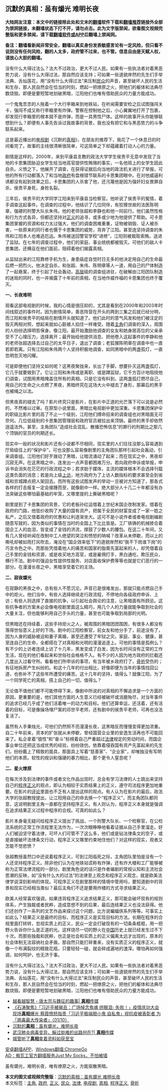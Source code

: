  <h2>沉默的真相：虽有爝光 难明长夜</h2> <p class="notice"><b>大陆网友注意：本文中的链接除此处和文末的<a href="https://github.com/bannedbook/fanqiang" >翻墙</a>软件下载和<a href="https://github.com/killgcd/justmysocks/blob/master/README.md">翻墙推荐</a>链接外全部为禁网链接，未翻墙状态下打不开，请勿点击。此为文字版禁闻，欲看图文视频完整版和更多禁闻，请下载<a href="https://github.com/bannedbook/fanqiang">翻墙软件或APP</a>后翻墙上禁闻网。</p><p>备注：翻墙看新闻非常安全，翻墙以真实身份发表敏感言论有一定风险，但只看不说则没有任何风险，翻的人太多，政府管不过来，也不管。信息自由是天赋人权，请放心大胆的翻墙。</b></p>  <div class="entry"> <p id="summary">没有什么大得过法么？法大不过政治，更大不过人民。如果有一些执法者对着黑恶势力说，没有什么大得过法，那自然应该支持；可如果一些道貌岸然的先生们手举法典、舌灿莲花，用‌‌“没有什么大得过法‌‌”来压制<a href="https://www.bannedbook.org/bnews/tag/%E6%B0%91%E4%BC%97/" class="st_tag internal_tag" rel="tag" title="标签 民众 下的日志">民众</a>的声音，甚至破坏人民的生活和生存，那人民自然会在恰当的时刻，燃起一把燎原之火，把他们的躯体和法典尽数烧毁。即便是要短暂地划破黑暗，江阳他们也唯有借助民众的力量方能成功。</p> <p>一个鬼鬼祟祟的人拖着一个大行李箱来到地铁站，在听闻需要安检之后试图强闯关卡，强闯不成又称行李箱里有炸弹。警察在控制他之后，小心翼翼地打开了包裹，却发现行李箱里的根本就不是炸弹，而是一具男性尸体。这样的故事开头你能够联想到什么？即便有人事先告诉过我故事的背景，我也没有把它和与黑恶势力的斗争联系起来。</p> <p>这是最近播出的<a href="https://www.bannedbook.org/bnews/tag/%E7%94%B5%E8%A7%86%E5%89%A7/" class="st_tag internal_tag" rel="tag" title="标签 电视剧 下的日志">电视剧</a>《沉默的<a href="https://www.bannedbook.org/bnews/tag/%e7%9c%9f%e7%9b%b8/" class="st_tag internal_tag" rel="tag" title="标签 真相 下的日志">真相</a>》，在朋友的推荐下，我花了一个休息日的时间看完了。故事的主线很清晰很简单，可这简单之下却蕴藏着打动人心的力量。</p> <p>剧情是这样的，2000年，来到平康县支教的政法大学学生侯贵平无意中发现了当地的卡恩集团胁迫女学生给当地高官提供性贿赂的事实，一名他班上的女学生因此自杀。义愤之下，他展开了调查，在获得证据后向当地的政法机关进行了举报，可他的所有行动都落入了和当地<a href="https://www.bannedbook.org/bnews/tag/%e6%94%bf%e5%ba%9c/" class="st_tag internal_tag" rel="tag" title="标签 政府 下的日志">政府</a>有盘根错节联系的卡恩集团眼中。在对他威逼利诱都没有起到效果之后，卡恩集团的人杀害了他，还污蔑他是因为强奸妇女畏罪自杀，侯贵平身死，身败名裂。</p> <p>三年后，侯贵平的大学同学江阳来到平康县当检察官。他听说了侯贵平的冤情，着手调查这起事件。在调查的过程中，他结识了几位同伴，有狡猾世故的法医陈明章，强硬的刑警大队长朱伟。他的老师张超和李静也和他一同前行。他们虽然性格和行为方式各异，但都还坚持对<a href="https://www.bannedbook.org/bnews/tag/%E6%AD%A3%E4%B9%89/" class="st_tag internal_tag" rel="tag" title="标签 正义 下的日志">正义</a>的追寻，或多或少地为他提供了帮助。可卡恩集团掌握的资源和权力太过强大，他们的调查困难重重，证物被销毁、证人被杀害，一些原来的同行者也慑于卡恩集团的威势，背弃了江阳。甚至连坚持调查的朱伟和江阳本人也难逃厄运。朱伟被送回警官学校‌‌“进修‌‌”，江阳则被栽赃索贿，送进了监狱。在七年的调查过程中，他们的家庭、事业统统都被毁灭。可他们的敌人卡恩集团，还横亘在他们面前，阻碍着他们揭露真相。</p> <p>从监狱出来的江阳靠修手机为生，身患癌症自觉时日无多的他决定用自己的生命最后燃一把烈火。他决定自杀，和张超、朱伟、陈明章等人一道，用自己的尸体制造了一起悬案，终于引起了社会轰动，<span class='wp_keywordlink_affiliate'><a href="https://www.bannedbook.org/bnews/ccpdope/" title="中共高层内幕" target="_blank">高层</a></span>级的调查组进驻，在破解由江阳团队制造的迷局的同时，也一并揭露了十年前的真相，在当地作威作福的卡恩集团也终于覆灭。</p>  <p><strong>一、长夜难明</strong></p> <p>观看这部电视剧的时候，我的心情是很压抑的，尤其是看到在2000年和2003年时间线叙述的事件时。因为剧情简单，善恶阵营在开头的两到三集之后就已经分明，而江阳和侯贵平的结局在剧情开头就知道了。他们此时的意气风发和他们被注定的毁灭两相对照，想起来就如心脏被人掐住一样难受。随着<a href="https://www.bannedbook.org/bnews/tag/%E4%B8%BB%E8%A7%92/" class="st_tag internal_tag" rel="tag" title="标签 主角 下的日志">主角</a>们调查的深入，周围的人纷纷选择明哲保身。像江阳，最开始激励他调查的女友和她身居高位的父亲承受不了心理压力，选择离开；最开始给他提供消息、把他卷入这起事件的李静和他的老师张超选择去过自己的太平日子，退出了调查；老狐狸陈明章在调查中也一直若即若离。只有江阳和朱伟两个人坚持积极地调查，如同黑暗中的两盏孤灯，一直忽明忽灭地闪耀。</p> <p>可是即便他们坚持又如何呢？这黑夜聚拢来，长出了手脚，想要扑灭这两盏孤灯，它几乎就要做到了。它让江阳和朱伟或是离职、或是蹲监狱，它千方百计地阻挠他们调查，试图用黑暗掩盖住所有的真相。只是它没有料到，这两盏孤灯燃尽自己，用自己的生命之火点燃了黑夜，黑暗终究在这场大火中褪去了身形，那幕后的黑手也被绳之以法。</p> <p>但黑夜真的褪去了吗？影片终究只是影片，在影片中正道的光芒落下可以说是必然的，不然难以过审。在原型小说里面，黑暗比电视剧中更加深重。卡恩集团保护伞的职级比影片里的高了不止一个级别，江阳他们搏命招来的调查组也对黑暗面无可奈何。几位低级别的卡恩集团管理层和政府官员被拉出来顶锅，最终的黑手却依然逍遥法外。甚至，主角团队‌‌“造成社会混乱、散播恐怖信息‌‌”的罪行的刑期比之那几个顶锅的官员的刑期还长。</p> <p>现实中一般的状况和影片还有小说都不尽相同，现实里的人们往往没那么容易遇到厅局级往上的‌‌“保护伞‌‌”，可也没那么容易像剧里的主角团队那样引起社会轰动，引来调查组。江阳他们好歹拨动了黑暗，让暗流涌动了起来；而在现实之中，黑夜却沉寂无声。在这黑暗之中，连发出一点声音都困难万分。若向政府申诉或举报，申诉书会消失在茫茫的行政流程之中；若求助于媒体，主流的媒体根本不会选择刊载这类负面的消息；若是向上级<span class='wp_keywordlink_affiliate'><a href="https://www.bannedbook.org/bnews/weiquan/" title="上访" target="_blank">上访</a></span>，地方政府为了上访人数指标的要求甚至会到省城和京城蹲点把人架回去。而所有这些试图发声的举动一旦被对方知道了，那各式各样的打击报复一定会接踵而至，就像剧中一样。绝大部分人十几二十年都没有办法突破这些哪怕最基础的牢笼，又哪里提的上撕破黑暗呢？</p> <p>剧里提到了卡恩集团的背景，它的老板孙红运借着上世纪末国企改制发家。借着在政府的门路，他低价收购了大量的国有资产，把属于全民的财富变成了一家一姓之私产，之后又借着政府的优惠和让利逐渐坐大。这可不是小说作者或者电视剧编剧随意写就的，因为类似的事情在当时的全国上下比比皆是。工厂铁铸的机械掺合着国企工人的血泪，皆变成了金钱的洪流，撑鼓了少数人的腰包。在这二十年间，又有几人曾经听闻在改制中工人绝望的哭泣和愤怒的呐喊？改革从未停歇，而以上的嘶吼却被如雨打风吹去，淹没在‌‌“国企效率低下‌‌”的道貌岸然和‌‌“我不下岗谁下岗‌‌”的巧言令色之中。而那些凭借着他人的痛苦和国家的脂膏先富起来的人，却凭借着自己手里的金钱和资源，或是收买地方高官，或是雇佣打手，黑白通吃，欺压民众，横行不法。剧中的强迫女性提供性服务、对店面收保护费等等也就是它们恶行的一部分。在漫漫长夜之中，黑暗享受着它的主场。</p>  <p><strong>二、寂夜爝光</strong></p> <p>在寂静的黑夜之中，总有些人不愿沉沦。声音已是很难发出，那就只能点燃自己手中的炬火。他们当中，有些人选择继续走行政流程，不停地向各级政府申诉、上访；有些人则选择了直接的抗争，以引起社会舆论的注意，让黑暗面有所顾忌。这些抗争者的方案未必会像电视剧里面这么精巧，用几个人的力量就能争取到社会的大量关注，但也能够利用自己手头的力量，甚至也可能争取到局部的光明。</p> <p>但黑暗还在持续着，这些手持炬火之人，被周围的黑暗团团围困，有很多人都没有落得世俗意义上好的下场。剧中的江阳检察官，前女友和他分手了，前途没有了，因为人身的威胁被迫和妻子离婚，甚至还遭受了牢狱之灾。家庭、事业、健康，甚至连自己的生命，全都搭在了对真相和光明的漫漫追逐上。可他的事情是孤例么？有不少的上访者连续上访了十几年，黑发变成了白发，因为长时间没有正常的工作生活，现在的他们看起来和世俗社会格格不入。有不少的人因为地方政府的拦截还几度出入过看守所。看看他们所申诉的事项，有当年被乡政府打了，<a href="https://www.bannedbook.org/bnews/tag/%E9%AA%A8%E6%8A%98/" class="st_tag internal_tag" rel="tag" title="标签 骨折 下的日志">骨折</a>受伤的；有征地拆房产生纠纷的。和这十几年的付出相比，好像即便为当年的事情找回公道，也弥补不了这些年所遭受的痛苦。这十几年的坚持，值得么？就像江阳，为了一个同学死亡的真相，搭上自己的一切，值得么？</p> <p>无论值不值他们都不可能停得下来，像剧中所说的对真相的不懈追求是一个方面的原因，更重要的是，他们其他方面的人生意义已经被破坏或消磨殆尽，对当年事件的追求已经几乎成了他们活着唯一的动力和目标。他们还算幸运，还活着，还有活着的目标，可是像操场埋尸案的邓世平老师，还有剧中的侯贵平老师，可再也没法复活了。</p> <p>虽然有人手秉烛光，可他们仍然照不亮漫漫长夜，这黑暗反而慢慢变得更加浓重。自二十年前来，资本的扩张就从未停歇，曾经国营企业里的安逸生活再也不可能回来了。私企拿着‌‌“狼性‌‌”和‌‌“奋斗‌‌”标榜着自己严重超过<a href="https://www.bannedbook.org/bnews/tag/%e6%b3%95%e5%be%8b/" class="st_tag internal_tag" rel="tag" title="标签 法律 下的日志">法律</a>规定的劳动时间，而国企事业单位还把这当成优秀的经验，纷纷效仿。依靠着侵吞国有资产先富起来的先生们，纷纷戴上了精致的面具，那面具上写着‌‌“慈善家‌‌”、‌‌“企业家‌‌”，却唯独没有写明他们的本质。软性的规训和强硬的暴力相比，那个更令人窒息呢？</p> <p><strong>二、星火燎原</strong></p>  <p>在每次涉及到法律的事件或者文化作品出现时，总会有学习法律的人士跳出来坚持自己的<a href="https://www.bannedbook.org/bnews/tag/%E7%A8%8B%E5%BA%8F%E6%AD%A3%E4%B9%89/" class="st_tag internal_tag" rel="tag" title="标签 程序正义 下的日志">程序正义</a>的观点，即认为相较于实质结果上的正义，遵守司法程序更加地重要。在影片的<span class='wp_keywordlink_affiliate'><a href="https://www.bannedbook.org/bnews/comments/" title="新闻评论" target="_blank">评论</a></span>里面也不乏有人提出这样的观点。有人认为在影片的最后，政法大学的张超教授提出，让江阳用自己的命去换一个‌‌“程序正义‌‌”，而主角团队都同意，这说明剧里主角一直都在坚持程序正义。有人则认为，程序正义本身就是强调在追求结果正义过程中程序的合规。可真的如此么？</p> <p>影片本身毫无疑问给程序正义提出了挑战，一个刑警大队长、一个检察官，在公检法系统的正常工作流程里无法作为，一次次眼睁睁地看着证据从自己手里溜走。好人们被迫坚守着法律，可坏人们可管不了这么多，他们或是钻法律条文的空子，或是直接破坏法律条文行动，程序正义又哪里约束地住他们？对这样的现实，观者又怎能不觉悲愤？</p> <p>张超教授虽然口中还说着程序正义，可到江阳临死之际，主角团队里怕是没有一个人还坚持程序正义。除非他们认为在地铁站谎称有炸弹，还有炸大楼和工厂能够被称为正常法律流程的一部分。剧里角色说的话只是作者编剧的常规认知和主流社会思潮的反映，如‌‌“没有什么大的过法‌‌”的法律至上观念和程序正义观念，就是欧美法律学说深刻影响的体现。可程序正义在剧里那样的情境中管用吗，要知道剧中的背景和现实已经相当类似？最后主角们不还是要用炸楼的方式寻求结果正义。</p> <p>欧美人经常喜欢强调，如果违背程序正义追求结果正义，那可能会破坏现有的规则体系，产生独裁或者民粹，造成意想不到的后果，最后连结果正义也没法获得。他们还创作了一系列的文艺作品来探讨这个问题，比方说蝙蝠侠系列等等。可事实上如此么？结果正义是最终的目标，而程序正义是实现目标的方法。长期在程序的合规里面打转转，忽视实质上的正义，民众一定会打破现有的一切条条框框，用一把野火告诉你什么是正道的光。这样烧尽一切的野火在<span class='wp_keywordlink_affiliate'><a href="https://www.bannedbook.org/" title="中国" target="_blank">中国</a></span>历史上就已经发生过不下十次。而那些独裁和民粹，也正是社会和实质上的正义偏离太远才出现的，原本的社会体制无法容纳社会矛盾，那自然只能打碎重来，没有实质正义的程序正义，就像一个布满裂纹的精致花瓶，只要轻轻一碰，就会碎成遍地的渣滓。哪怕再如何强调，如何呵护，也无济于事。</p> <p>没有什么大得过法么？法大不过政治，更大不过人民。如果有一些执法者对着黑恶势力说，没有什么大得过法，那自然应该支持；可如果一些道貌岸然的先生们手举法典、舌灿莲花，用‌‌“没有什么大得过法‌‌”来压制民众的声音，甚至破坏人民的生活和生存，那人民自然会在恰当的时刻，燃起一把燎原之火，把他们的躯体和法典尽数烧毁。即便是要短暂地划破黑暗，江阳他们也唯有借助民众的力量方能成功。</p> <ul class='op-related-articles' title='相关阅读'> <li><a href='https://www.bannedbook.org/bnews/bannedvideo/20201002/1406724.html' target='_blank'>越看越智慧 - 唐太宗与魏征的趣事| <b>真相</b>传媒</a></li> <li><a href='https://www.bannedbook.org/bnews/bannedvideo/20201002/1406585.html' target='_blank'>《石涛聚焦》「习近平被揭丑：广场悼念鬼魂 挤眼泪💧 失败！」疫情庆功大会现场<b>真相</b>爆光 蔡霞愤怒指责「习近平极端胆小鬼 自私鬼」视抗疫被表彰者 为「病毒最大传染者」（01/10）</a></li> <li><a href='https://www.bannedbook.org/bnews/ssgc/20201001/1406513.html' target='_blank'>沉默的<b>真相</b>：虽有爝光，难明长夜</a></li> <li><a href='https://www.bannedbook.org/bnews/bannedvideo/20201001/1406433.html' target='_blank'>武汉肺炎病毒变异，躲过劫难的出路何在?| <b>真相</b>传媒</a></li> <li><a href='https://www.bannedbook.org/bnews/baitai/20201001/1406363.html' target='_blank'>城管听了<b>真相</b>拿着资料如获至宝</a></li> </ul> <p class="texttj"> <a href="https://github.com/bannedbook/fanqiang/wiki/%E7%A6%81%E9%97%BB%E7%BD%91%E5%AE%89%E5%8D%93%E7%BF%BB%E5%A2%99%E6%96%B0%E9%97%BBAPP" target="_blank">安卓翻墙APP</a>、<a href="https://github.com/bannedbook/fanqiang/wiki/Chrome%E4%B8%80%E9%94%AE%E7%BF%BB%E5%A2%99%E5%8C%85" target="_blank">Windows翻墙:ChromeGo</a><br/> <a href="https://github.com/killgcd/justmysocks/blob/master/README.md" target="_blank">AD：搬瓦工官方翻墙服务Just My Socks，不怕被墙</a> </p><p>虽有爝光，难明长夜，唯有燎原之火，方能驱散黑暗。</p> <a name='sharetosocial'></a>       <div><b>本文的图文或视频完整版</b>：<a href='https://www.bannedbook.org/bnews/comments/20201002/1406790.html'>沉默的真相：虽有爝光 难明长夜</a></div>  </div><!--END ENTRY--> <div class="postfooter"> <div>本文标签：<a href="https://www.bannedbook.org/bnews/tag/%E4%B8%BB%E8%A7%92/" rel="tag">主角</a>, <a href="https://www.bannedbook.org/bnews/tag/%e6%94%bf%e5%ba%9c/" rel="tag">政府</a>, <a href="https://www.bannedbook.org/bnews/tag/%E6%AD%A3%E4%B9%89/" rel="tag">正义</a>, <a href="https://www.bannedbook.org/bnews/tag/%E6%B0%91%E4%BC%97/" rel="tag">民众</a>, <a href="https://www.bannedbook.org/bnews/tag/%e6%b3%95%e5%be%8b/" rel="tag">法律</a>, <a href="https://www.bannedbook.org/bnews/tag/%E7%94%B5%E8%A7%86%E5%89%A7/" rel="tag">电视剧</a>, <a href="https://www.bannedbook.org/bnews/tag/%e7%9c%9f%e7%9b%b8/" rel="tag">真相</a>, <a href="https://www.bannedbook.org/bnews/tag/%E7%A8%8B%E5%BA%8F%E6%AD%A3%E4%B9%89/" rel="tag">程序正义</a>, <a href="https://www.bannedbook.org/bnews/tag/%E9%AA%A8%E6%8A%98/" rel="tag">骨折</a></div>  </div><!--END POSTFOOTER--> 